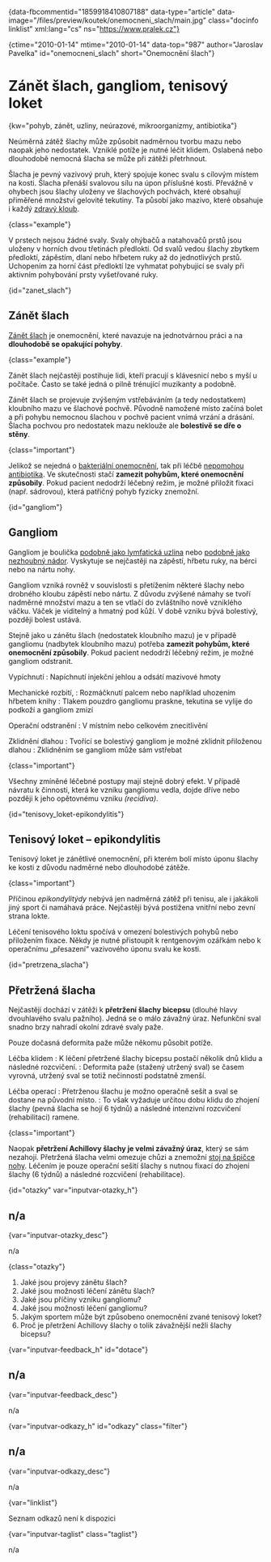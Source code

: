 
{data-fbcommentid="1859918410807188" data-type="article" data-image="/files/preview/koutek/onemocneni_slach/main.jpg" class="docinfo linklist" xml:lang="cs" ns="https://www.pralek.cz"}

{ctime="2010-01-14" mtime="2010-01-14" data-top="987" author="Jaroslav Pavelka" id="onemocneni_slach" short="Onemocnění šlach"}

# Zánět šlach, gangliom, tenisový loket

{kw="pohyb, zánět, uzliny, neúrazové, mikroorganizmy, antibiotika"}

Neúměrná zátěž šlachy může způsobit nadměrnou tvorbu mazu nebo naopak jeho nedostatek. Vzniklé potíže je nutné léčit klidem. Oslabená nebo dlouhodobě nemocná šlacha se může při zátěži přetrhnout.

Šlacha je pevný vazivový pruh, který spojuje konec svalu s cílovým místem na kosti. Šlacha přenáší svalovou sílu na úpon příslušné kosti. Převážně v ohybech jsou šlachy uloženy ve šlachových pochvách, které obsahují přiměřené množství gelovité tekutiny. Ta působí jako mazivo, které obsahuje i každý [zdravý kloub][1].

{class="example"}

V prstech nejsou žádné svaly. Svaly ohýbačů a natahovačů prstů jsou uloženy v horních dvou třetinách předloktí. Od svalů vedou šlachy zbytkem předloktí, zápěstím, dlaní nebo hřbetem ruky až do jednotlivých prstů. Uchopením za horní část předloktí lze vyhmatat pohybující se svaly při aktivním pohybování prsty vyšetřované ruky.

{id="zanet_slach"}

## Zánět šlach

[Zánět šlach][2] je onemocnění, které navazuje na jednotvárnou práci a na **dlouhodobě se opakující pohyby**.

{class="example"}

Zánět šlach nejčastěji postihuje lidi, kteří pracují s klávesnicí nebo s myší u počítače. Často se také jedná o pilně trénující muzikanty a podobně.

Zánět šlach se projevuje zvýšeným vstřebáváním (a tedy nedostatkem) kloubního mazu ve šlachové pochvě. Původně namožené místo začíná bolet a při pohybu nemocnou šlachou v pochvě pacient vnímá vrzání a drásání. Šlacha pochvou pro nedostatek mazu neklouže ale **bolestivě se dře o stěny**.

{class="important"}

Jelikož se nejedná o [bakteriální onemocnění][3], tak při léčbě [nepomohou antibiotika][4]. Ve skutečnosti stačí **zamezit pohybům, které onemocnění způsobily**. Pokud pacient nedodrží léčebný režim, je možné přiložit fixaci (např. sádrovou), která patřičný pohyb fyzicky znemožní.

{id="gangliom"}

## Gangliom

Gangliom je boulička [podobně jako lymfatická uzlina][5] nebo [podobně jako nezhoubný nádor][6]. Vyskytuje se nejčastěji na zápěstí, hřbetu ruky, na bérci nebo na nártu nohy.

Gangliom vzniká rovněž v souvislosti s přetížením některé šlachy nebo drobného kloubu zápěstí nebo nártu. Z důvodu zvýšené námahy se tvoří nadměrné množství mazu a ten se vtlačí do zvláštního nově vzniklého váčku. Váček je viditelný a hmatný pod kůží. V době vzniku bývá bolestivý, později bolest ustává.

Stejně jako u zánětu šlach (nedostatek kloubního mazu) je v případě gangliomu (nadbytek kloubního mazu) potřeba **zamezit pohybům, které onemocnění způsobily**. Pokud pacient nedodrží léčebný režim, je možné gangliom odstranit.

Vypíchnutí
:   Napíchnutí injekční jehlou a odsátí mazivové hmoty

Mechanické rozbití,
:   Rozmáčknutí palcem nebo například uhozením hřbetem knihy
:   Tlakem pouzdro gangliomu praskne, tekutina se vylije do podkoží a gangliom zmizí

Operační odstranění
:   V místním nebo celkovém znecitlivění

Zklidnění dlahou
:   Tvořící se bolestivý gangliom je možné zklidnit přiloženou dlahou
:   Zklidněním se gangliom může sám vstřebat

{class="important"}

Všechny zmíněné léčebné postupy mají stejně dobrý efekt. V případě návratu k činnosti, která ke vzniku gangliomu vedla, dojde dříve nebo později k jeho opětovnému vzniku _(recidiva)_.

{id="tenisovy_loket-epikondylitis"}

## Tenisový loket – epikondylitis

Tenisový loket je zánětlivé onemocnění, při kterém bolí místo úponu šlachy ke kosti z důvodu nadměrné nebo dlouhodobé zátěže.

{class="important"}

Příčinou _epikondylitýdy_ nebývá jen nadměrná zátěž při tenisu, ale i jakákoli jiný sport či namáhavá práce. Nejčastěji bývá postižena vnitřní nebo zevní strana lokte.

Léčení tenisového loktu spočívá v omezení bolestivých pohybů nebo přiložením fixace. Někdy je nutné přistoupit k rentgenovým ozářkám nebo k operačnímu „přesazení“ vazivového úponu svalu ke kosti.

{id="pretrzena_slacha"}

## Přetržená šlacha

Nejčastěji dochází v zátěži k **přetržení šlachy bicepsu** (dlouhé hlavy dvouhlavého svalu pažního). Jedná se o málo závažný úraz. Nefunkční sval snadno brzy nahradí okolní zdravé svaly paže.

Pouze dočasná deformita paže může někomu působit potíže.

Léčba klidem
:   K léčení přetržené šlachy bicepsu postačí několik dnů klidu a následné rozcvičení.
:   Deformita paže (stažený utržený sval) se časem vyrovná, utržený sval se totiž nečinností podstatně zmenší.

Léčba operací
:   Přetrženou šlachu je možno operačně sešít a sval se dostane na původní místo.
:   To však vyžaduje určitou dobu klidu do zhojení šlachy (pevná šlacha se hojí 6 týdnů) a následné intenzivní rozcvičení (rehabilitaci) ramene.

{class="important"}

Naopak **přetržení Achillovy šlachy je velmi závažný úraz**, který se sám nezahojí. Přetržená šlacha velmi omezuje chůzi a znemožní [stoj na špičce nohy][7]. Léčením je pouze operační sešití šlachy s nutnou fixací do zhojení šlachy (6 týdnů) a následné rozcvičení (rehabilitace).

{id="otazky" var="inputvar-otazky_h"}

## n/a

{var="inputvar-otazky_desc"}

n/a

{class="otazky"}

  1. Jaké jsou projevy zánětu šlach?
  2. Jaké jsou možnosti léčení zánětu šlach?
  3. Jaké jsou příčiny vzniku gangliomu?
  4. Jaké jsou možnosti léčení gangliomu?
  5. Jakým sportem může být způsobeno onemocnění zvané tenisový loket?
  6. Proč je přetržení Achillovy šlachy o tolik závažnější nežli šlachy bicepsu?

{var="inputvar-feedback_h" id="dotace"}

## n/a

{var="inputvar-feedback_desc"}

n/a

{var="inputvar-odkazy_h" id="odkazy" class="filter"}

## n/a

{var="inputvar-odkazy_desc"}

n/a

{var="linklist"}

Seznam odkazů není k dispozici

{var="inputvar-taglist" class="taglist"}

n/a

 [1]: artroza
 [2]: vyvoj_zanetu
 [3]: bakterie
 [4]: antibiotika
 [5]: uzliny
 [6]: nezhoubne_nadory
 [7]: poraneni_svalu

